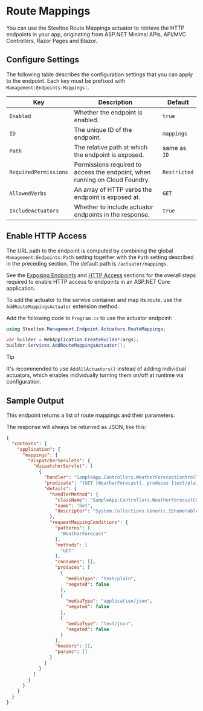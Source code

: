 # Route Mappings

You can use the Steeltoe Route Mappings actuator to retrieve the HTTP endpoints in your app, originating from ASP.NET Minimal APIs, API/MVC Controllers, Razor Pages and Blazor.

## Configure Settings

The following table describes the configuration settings that you can apply to the endpoint.
Each key must be prefixed with `Management:Endpoints:Mappings:`.

| Key | Description | Default |
| --- | --- | --- |
| `Enabled` | Whether the endpoint is enabled. | `true` |
| `ID` | The unique ID of the endpoint. | `mappings` |
| `Path` | The relative path at which the endpoint is exposed. | same as `ID` |
| `RequiredPermissions` | Permissions required to access the endpoint, when running on Cloud Foundry. | `Restricted` |
| `AllowedVerbs` | An array of HTTP verbs the endpoint is exposed at. | `GET` |
| `IncludeActuators` | Whether to include actuator endpoints in the response. | `true` |

## Enable HTTP Access

The URL path to the endpoint is computed by combining the global `Management:Endpoints:Path` setting together with the `Path` setting described in the preceding section.
The default path is `/actuator/mappings`.

See the [Exposing Endpoints](./using-endpoints.md#exposing-endpoints) and [HTTP Access](./using-endpoints.md#http-access) sections for the overall steps required to enable HTTP access to endpoints in an ASP.NET Core application.

To add the actuator to the service container and map its route, use the `AddRouteMappingsActuator` extension method.

Add the following code to `Program.cs` to use the actuator endpoint:

```csharp
using Steeltoe.Management.Endpoint.Actuators.RouteMappings;

var builder = WebApplication.CreateBuilder(args);
builder.Services.AddRouteMappingsActuator();
```

> [!TIP]
> It's recommended to use `AddAllActuators()` instead of adding individual actuators,
> which enables individually turning them on/off at runtime via configuration.

## Sample Output

This endpoint returns a list of route mappings and their parameters.

The response will always be returned as JSON, like this:

```json
{
  "contexts": {
    "application": {
      "mappings": {
        "dispatcherServlets": {
          "dispatcherServlet": [
            {
              "handler": "SampleApp.Controllers.WeatherForecastController.Get (SampleApp)",
              "predicate": "{GET [WeatherForecast], produces [text/plain || application/json || text/json]}",
              "details": {
                "handlerMethod": {
                  "className": "SampleApp.Controllers.WeatherForecastController",
                  "name": "Get",
                  "descriptor": "System.Collections.Generic.IEnumerable`1[SampleApp.WeatherForecast] Get()"
                },
                "requestMappingConditions": {
                  "patterns": [
                    "WeatherForecast"
                  ],
                  "methods": [
                    "GET"
                  ],
                  "consumes": [],
                  "produces": [
                    {
                      "mediaType": "text/plain",
                      "negated": false
                    },
                    {
                      "mediaType": "application/json",
                      "negated": false
                    },
                    {
                      "mediaType": "text/json",
                      "negated": false
                    }
                  ],
                  "headers": [],
                  "params": []
                }
              }
            }
          ]
        }
      }
    }
  }
}
```
